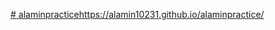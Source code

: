 [# alaminpractice](https://alamin10231.github.io/alaminpractice/)https://alamin10231.github.io/alaminpractice/
